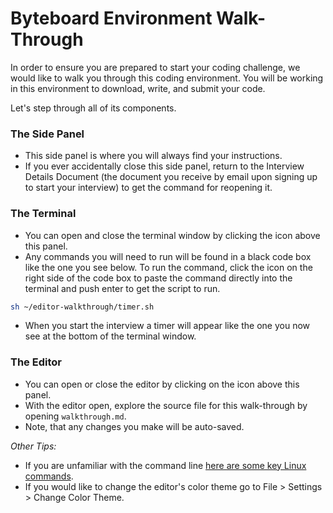 # Byteboard Environment Walk-Through

In order to ensure you are prepared to start your coding challenge, we would like to walk you through this coding environment.
You will be working in this environment to download, write, and submit your code.

Let's step through all of its components.

### The Side Panel
* This side panel is where you will always find your instructions.
* If you ever accidentally close this side panel, return to the Interview Details Document (the document you receive by email upon signing up to start your interview) to get the command for reopening it.

### The Terminal

* You can open and close the terminal window by clicking the <walkthrough-cloud-shell-icon></walkthrough-cloud-shell-icon> icon above this panel.
* Any commands you will need to run will be found in a black code box like the one you see below.
To run the command, click the  <walkthrough-cloud-shell-icon></walkthrough-cloud-shell-icon> icon on the right side of the code box to paste the command directly into the terminal and push enter to get the script to run. 

```bash
sh ~/editor-walkthrough/timer.sh
```
* When you start the interview a timer will appear like the one you now see at the bottom of the terminal window. 

### The Editor

*  You can open or close the editor by clicking on the <walkthrough-cloud-shell-editor-icon></walkthrough-cloud-shell-editor-icon> icon above this panel.
*  With the editor open, explore the source file for this walk-through by opening `walkthrough.md`.
*  Note, that any changes you make will be auto-saved.

*Other Tips:*
* If you are unfamiliar with the command line [here are some key Linux commands](http://www.informit.com/blogs/blog.aspx?uk=The-10-Most-Important-Linux-Commands).
* If you would like to change the editor's color theme go to File > Settings > Change Color Theme. 
